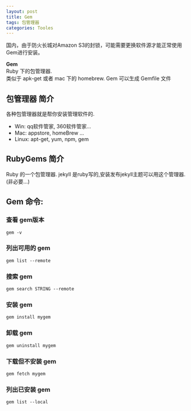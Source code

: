 ```yaml
---
layout: post
title: Gem  
tags: 包管理器
categories: Tooles
---
```


国内，由于防火长城对Amazon S3的封锁，可能需要更换软件源才能正常使用Gem进行安装。

**Gem**  
Ruby 下的包管理器.  
类似于 apk-get 或者 mac 下的 homebrew.
Gem 可以生成 Gemfile 文件



## 包管理器 简介
各种包管理器就是帮你安装管理软件的.

- Win: qq软件管家, 360软件管家...
- Mac: appstore, homeBrew ...
- Linux: apt-get, yum, npm, gem


## RubyGems 简介

Ruby 的一个包管理器.
jekyll 是ruby写的,安装发布jekyll主题可以用这个管理器.(非必要...)



## Gem 命令:


### 查看 gem版本
	gem -v

### 列出可用的 gem
	gem list --remote

### 搜索 gem
	gem search STRING --remote

### 安装 gem
	gem install mygem

### 卸载 gem
	gem uninstall mygem
 
### 下载但不安装 gem
	gem fetch mygem

### 列出已安装 gem
	gem list --local






